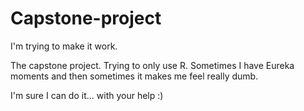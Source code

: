 # Capstone-project

I'm trying to make it work.

The capstone project.
Trying to only use R. 
Sometimes I have Eureka moments and then sometimes it makes me feel really dumb. 

I'm sure I can do it... with your help :)
